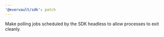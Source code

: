 ```yaml
---
'@evervault/sdk': patch
---
```


Make polling jobs scheduled by the SDK headless to allow processes to exit cleanly.

